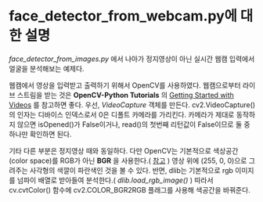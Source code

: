 # face_detector_from_webcam.py에 대한 설명

*face_detector_from_images.py* 에서 나아가 정지영상이 아닌 실시간 웹캠 입력에서 얼굴을 분석해보는 예제다. 

웹캠에서 영상을 입력받고 출력하기 위해서 OpenCV를 사용하였다. 웹캠으로부터 라이브 스트림을 받는 것은 **OpenCV-Python Tutorials** 의 [Getting Started with Videos](https://opencv-python-tutroals.readthedocs.io/en/latest/py_tutorials/py_gui/py_video_display/py_video_display.html) 를 참고하면 좋다. 우선, *VideoCapture* 객체를 만든다. cv2.VideoCapture()의 인자는 디바이스 인덱스로서 0은 디폴트 카메라를 가리킨다. 카메라가 제대로 동작하지 않으면 isOpened()가 False이거나, read()의 첫번째 리턴값이 False이므로 둘 중 하나만 확인하면 된다.

기타 다른 부분은 정지영상 때와 동일하다. 다만 OpenCV는 기본적으로 색상공간(color space)를 RGB가 아닌 **BGR** 을 사용한다.( [참고](https://www.learnopencv.com/why-does-opencv-use-bgr-color-format/) ) 영상 위에 (255, 0, 0)으로 그려주는 사각형의 색깔이 파란색인 것을 볼 수 있다. 반면, dlib는 기본적으로 rgb 이미지를 넘파이 배열로 받아들여 분석한다.( *dlib.load_rgb_image()* ) 따라서 cv.cvtColor() 함수에 cv2.COLOR_BGR2RGB 플래그를 사용해 색공간을 바꿔준다. 

